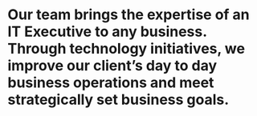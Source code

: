 
# Our team brings the **expertise** of an **IT Executive** to any business. Through technology initiatives, we **improve** our client’s day to day business operations and meet strategically set **business goals.**
